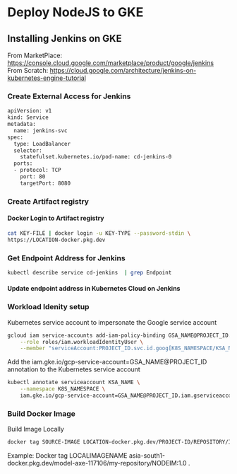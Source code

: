 # Deploy NodeJS to GKE

## Installing Jenkins on GKE
From MarketPlace: https://console.cloud.google.com/marketplace/product/google/jenkins
From Scratch: https://cloud.google.com/architecture/jenkins-on-kubernetes-engine-tutorial

### Create External Access for Jenkins

```bash
apiVersion: v1
kind: Service
metadata:
  name: jenkins-svc
spec:
  type: LoadBalancer
  selector:
    statefulset.kubernetes.io/pod-name: cd-jenkins-0
  ports:
  - protocol: TCP
    port: 80
    targetPort: 8080

```
### Create Artifact registry
#### Docker Login to Artifact registry

```bash
cat KEY-FILE | docker login -u KEY-TYPE --password-stdin \
https://LOCATION-docker.pkg.dev
```
### Get Endpoint Address for Jenkins
```bash
kubectl describe service cd-jenkins  | grep Endpoint 
```
#### Update endpoint address in Kubernetes Cloud on Jenkins

### Workload Idenity setup

Kubernetes service account to impersonate the Google service account 
```bash
gcloud iam service-accounts add-iam-policy-binding GSA_NAME@PROJECT_ID.iam.gserviceaccount.com \
    --role roles/iam.workloadIdentityUser \
    --member "serviceAccount:PROJECT_ID.svc.id.goog[K8S_NAMESPACE/KSA_NAME]"
```

Add the iam.gke.io/gcp-service-account=GSA_NAME@PROJECT_ID annotation to the Kubernetes service account
```bash
kubectl annotate serviceaccount KSA_NAME \
    --namespace K8S_NAMESPACE \
    iam.gke.io/gcp-service-account=GSA_NAME@PROJECT_ID.iam.gserviceaccount.com
```

### Build Docker Image

Build Image Locally

```bash
docker tag SOURCE-IMAGE LOCATION-docker.pkg.dev/PROJECT-ID/REPOSITORY/IMAGE
```

Example:
Docker tag  LOCALIMAGENAME asia-south1-docker.pkg.dev/model-axe-117106/my-repository/NODEIM:1.0 .



